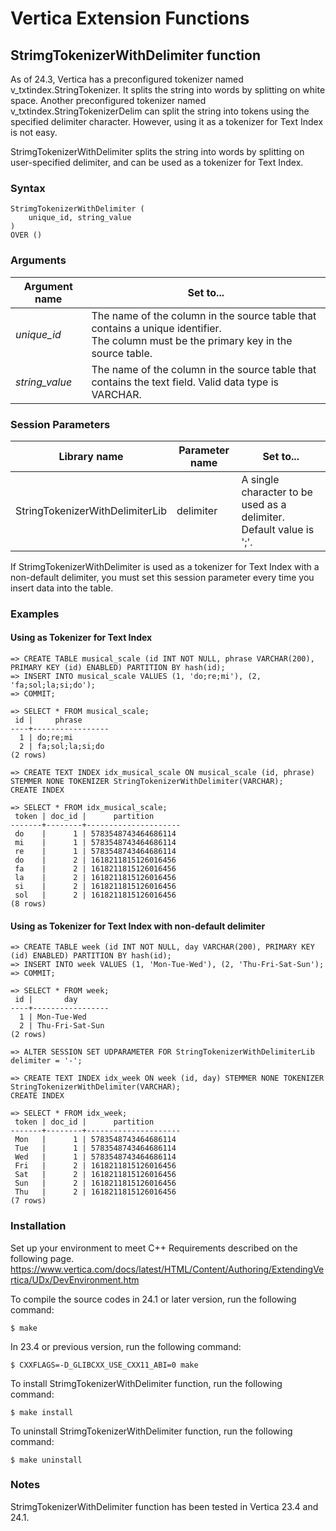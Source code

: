 # Vertica Extension Functions

## StrimgTokenizerWithDelimiter function

As of 24.3, Vertica has a preconfigured tokenizer named v_txtindex.StringTokenizer. It splits the string into words by splitting on white space. Another preconfigured tokenizer named v_txtindex.StringTokenizerDelim can split the string into tokens using the specified delimiter character. However, using it as a tokenizer for Text Index is not easy.

StrimgTokenizerWithDelimiter splits the string into words by splitting on user-specified delimiter, and can be used as a tokenizer for Text Index.

### Syntax

```
StrimgTokenizerWithDelimiter (
    unique_id, string_value
)
OVER ()
```

### Arguments
|Argument name|Set to...|
|--|--|
|_unique_id_|The name of the column in the source table that contains a unique identifier.<br/>The column must be the primary key in the source table.|
|_string_value_|The name of the column in the source table that contains the text field. Valid data type is VARCHAR.|

### Session Parameters
|Library name|Parameter name|Set to...|
|--|--|--|
|StringTokenizerWithDelimiterLib|delimiter|A single character to be used as a delimiter. Default value is ';'.|

If StrimgTokenizerWithDelimiter is used as a tokenizer for Text Index with a non-default delimiter, you must set this session parameter every time you insert data into the table.

### Examples

#### Using as Tokenizer for Text Index

```
=> CREATE TABLE musical_scale (id INT NOT NULL, phrase VARCHAR(200), PRIMARY KEY (id) ENABLED) PARTITION BY hash(id);
=> INSERT INTO musical_scale VALUES (1, 'do;re;mi'), (2, 'fa;sol;la;si;do');
=> COMMIT;

=> SELECT * FROM musical_scale;
 id |     phrase
----+-----------------
  1 | do;re;mi
  2 | fa;sol;la;si;do
(2 rows)

=> CREATE TEXT INDEX idx_musical_scale ON musical_scale (id, phrase) STEMMER NONE TOKENIZER StringTokenizerWithDelimiter(VARCHAR);
CREATE INDEX

=> SELECT * FROM idx_musical_scale;
 token | doc_id |      partition
-------+--------+---------------------
 do    |      1 | 5783548743464686114
 mi    |      1 | 5783548743464686114
 re    |      1 | 5783548743464686114
 do    |      2 | 1618211815126016456
 fa    |      2 | 1618211815126016456
 la    |      2 | 1618211815126016456
 si    |      2 | 1618211815126016456
 sol   |      2 | 1618211815126016456
(8 rows)
```

#### Using as Tokenizer for Text Index with non-default delimiter

```
=> CREATE TABLE week (id INT NOT NULL, day VARCHAR(200), PRIMARY KEY (id) ENABLED) PARTITION BY hash(id);
=> INSERT INTO week VALUES (1, 'Mon-Tue-Wed'), (2, 'Thu-Fri-Sat-Sun');
=> COMMIT;

=> SELECT * FROM week;
 id |       day
----+-----------------
  1 | Mon-Tue-Wed
  2 | Thu-Fri-Sat-Sun
(2 rows)

=> ALTER SESSION SET UDPARAMETER FOR StringTokenizerWithDelimiterLib delimiter = '-';

=> CREATE TEXT INDEX idx_week ON week (id, day) STEMMER NONE TOKENIZER StringTokenizerWithDelimiter(VARCHAR);
CREATE INDEX

=> SELECT * FROM idx_week;
 token | doc_id |      partition
-------+--------+---------------------
 Mon   |      1 | 5783548743464686114
 Tue   |      1 | 5783548743464686114
 Wed   |      1 | 5783548743464686114
 Fri   |      2 | 1618211815126016456
 Sat   |      2 | 1618211815126016456
 Sun   |      2 | 1618211815126016456
 Thu   |      2 | 1618211815126016456
(7 rows)
```

### Installation

Set up your environment to meet C++ Requirements described on the following page.
https://www.vertica.com/docs/latest/HTML/Content/Authoring/ExtendingVertica/UDx/DevEnvironment.htm

To compile the source codes in 24.1 or later version, run the following command:

```
$ make
```

In 23.4 or previous version, run the following command:

```
$ CXXFLAGS=-D_GLIBCXX_USE_CXX11_ABI=0 make
```

To install StrimgTokenizerWithDelimiter function, run the following command:

```
$ make install
```

To uninstall StrimgTokenizerWithDelimiter function, run the following command:

```
$ make uninstall
```

### Notes

StrimgTokenizerWithDelimiter function has been tested in Vertica 23.4 and 24.1.
